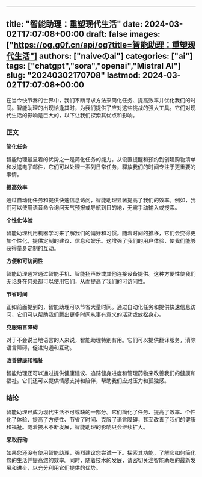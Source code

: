 
---
title: "智能助理：重塑现代生活"
date: 2024-03-02T17:07:08+00:00
draft: false
images: ["https://og.g0f.cn/api/og?title=智能助理：重塑现代生活"]
authors: ["naiveのai"]
categories: ["ai"]
tags: ["chatgpt","sora","openai","Mistral AI"]
slug: "20240302170708"
lastmod: 2024-03-02T17:07:08+00:00
---
在当今快节奏的世界中，我们不断寻求方法来简化任务、提高效率并优化我们的时间。智能助理的出现恰逢其时，为我们提供了应对这些挑战的强大工具。它们对现代生活的影响是巨大的，以下让我们探索其优点和影响。

### 正文

**简化任务**

智能助理最显着的优势之一是简化任务的能力。从设置提醒和预约到创建购物清单和发送电子邮件，它们可以处理一系列日常任务，释放我们的时间专注于更重要的事情。

**提高效率**

通过自动化任务和提供快速信息访问，智能助理显著提高了我们的效率。例如，我们可以使用语音命令询问天气预报或导航到目的地，无需手动输入或搜索。

**个性化体验**

智能助理利用机器学习来了解我们的偏好和习惯。随着时间的推移，它们会变得更加个性化，提供定制的建议、信息和娱乐。这增强了我们的用户体验，使我们能够获得量身定制的互动。

**方便和可访问性**

智能助理通常通过智能手机、智能扬声器或其他连接设备提供。这种方便性使我们无论身在何处都可以使用它们，从而提高了我们的可访问性。

**节省时间**

正如前面提到的，智能助理可以节省大量时间。通过自动化任务和提供快速信息访问，它们可以帮助我们腾出更多时间从事有意义的活动或放松身心。

**克服语言障碍**

对于不会说当地语言的人来说，智能助理特别有用。它们可以提供翻译服务，消除语言障碍，促进沟通和互动。

**改善健康和福祉**

智能助理还可以通过提供健康建议、追踪健身进度和管理药物来改善我们的健康和福祉。它们还可以提供情感支持和陪伴，帮助我们应对压力和孤独感。

### 结论

智能助理已成为现代生活不可或缺的一部分。它们简化了任务、提高了效率、个性化了体验、提高了方便性、节省了时间、克服了语言障碍，甚至改善了我们的健康和福祉。随着技术不断发展，智能助理的影响只会继续扩大。

**采取行动**

如果您还没有使用智能助理，强烈建议您尝试一下。探索其功能，了解它如何简化您的生活并提高您的效率。同时，随着技术的发展，请密切关注智能助理的最新发展和进步，以充分利用它们提供的优势。
